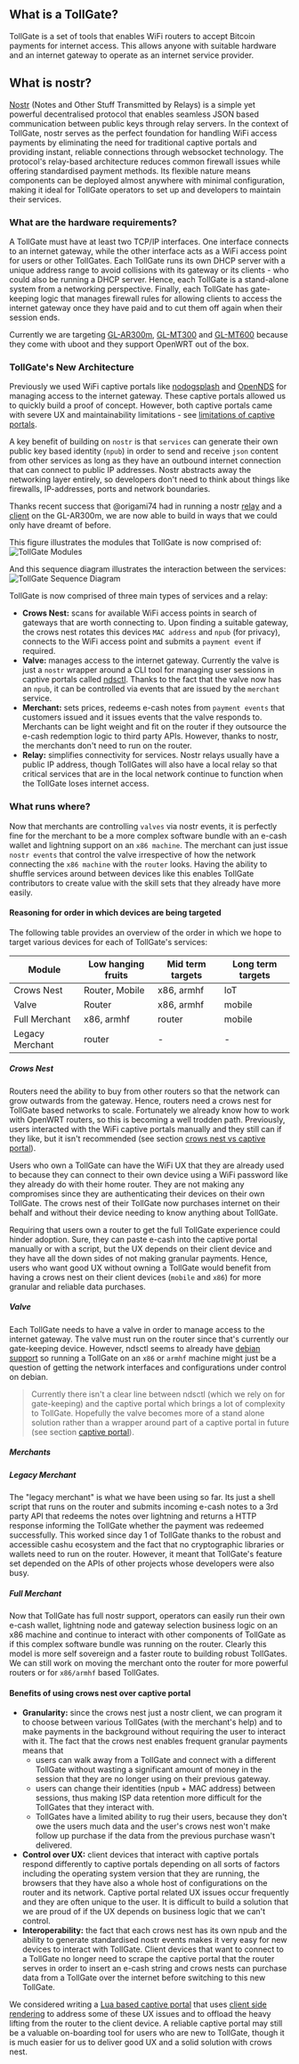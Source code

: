 ##  What is a TollGate?
TollGate is a set of tools that enables WiFi routers to accept Bitcoin payments for internet access. This allows anyone with suitable hardware and an internet gateway to operate as an internet service provider.

## What is nostr?
[Nostr](https://github.com/nostr-protocol/nips/blob/master/01.md) (Notes and Other Stuff Transmitted by Relays) is a simple yet powerful decentralised protocol that enables seamless JSON based communication between public keys through relay servers. In the context of TollGate, nostr serves as the perfect foundation for handling WiFi access payments by eliminating the need for traditional captive portals and providing instant, reliable connections through websocket technology. The protocol's relay-based architecture reduces common firewall issues while offering standardised payment methods. Its flexible nature means components can be deployed almost anywhere with minimal configuration, making it ideal for TollGate operators to set up and developers to maintain their services.

### What are the hardware requirements?
A TollGate must have at least two TCP/IP interfaces. One interface connects to an internet gateway, while the other interface acts as a WiFi access point for users or other TollGates. Each TollGate runs its own DHCP server with a unique address range to avoid collisions with its gateway or its clients - who could also be running a DHCP server. Hence, each TollGate is a stand-alone system from a networking perspective. Finally, each TollGate has gate-keeping logic that manages firewall rules for allowing clients to access the internet gateway once they have paid and to cut them off again when their session ends.

Currently we are targeting [GL-AR300m](https://www.gl-inet.com/products/gl-ar300m/), [GL-MT300](https://www.gl-inet.com/products/gl-mt3000/?utm_source=website&utm_medium=menubar) and [GL-MT600](https://www.gl-inet.com/products/gl-mt6000/) because they come with uboot and they support OpenWRT out of the box.

### TollGate's New Architecture
Previously we used WiFi captive portals like [nodogsplash](https://github.com/nodogsplash/nodogsplash) and [OpenNDS](https://github.com/openNDS/openNDS) for managing access to the internet gateway. These captive portals allowed us to quickly build a proof of concept. However, both captive portals came with severe UX and maintainability limitations - see [limitations of captive portals](#benefits-of-using-crows-nest-over-captive-portal).

A key benefit of building on `nostr` is that `services` can generate their own public key based identity (`npub`) in order to send and receive `json` content from other services as long as they have an outbound internet connection that can connect to public IP addresses. Nostr abstracts away the networking layer entirely, so developers don't need to think about things like firewalls, IP-addresses, ports and network boundaries.

Thanks recent success that @origami74 had in running a nostr [relay](https://github.com/fiatjaf/khatru) and a [client](https://github.com/OpenTollGate/tollgate-module-valve-go) on the GL-AR300m, we are now able to build in ways that we could only have dreamt of before. 

This figure illustrates the modules that TollGate is now comprised of:
![TollGate Modules](./tollgate_modules.jpeg)

And this sequence diagram illustrates the interaction between the services:
![TollGate Sequence Diagram](./tollgate-sequence-diagram.png)


TollGate is now comprised of three main types of services and a relay:

* **Crows Nest:** scans for available WiFi access points in search of gateways that are worth connecting to. Upon finding a suitable gateway, the crows nest rotates this devices `MAC address` and `npub` (for privacy), connects to the WiFi access point and submits a `payment event` if required.
* **Valve:** manages access to the internet gateway. Currently the valve is just a `nostr` wrapper around a CLI tool for managing user sessions in captive portals called [ndsctl](https://opennds.readthedocs.io/en/stable/ndsctl.html). Thanks to the fact that the valve now has an `npub`, it can be controlled via events that are issued by the `merchant` service.
* **Merchant:** sets prices, redeems e-cash notes from `payment events` that customers issued and it issues events that the valve responds to. Merchants can be light weight and fit on the router if they outsource the e-cash redemption logic to third party APIs. However, thanks to nostr, the merchants don't need to run on the router.
* **Relay:** simplifies connectivity for services. Nostr relays usually have a public IP address, though TollGates will also have a local relay so that critical services that are in the local network continue to function when the TollGate loses internet access.

### What runs where?
Now that merchants are controlling `valves` via nostr events, it is perfectly fine for the merchant to be a more complex software bundle with an e-cash wallet and lightning support on an `x86 machine`. The merchant can just issue `nostr events` that control the valve irrespective of how the network connecting the `x86 machine` with the `router` looks. Having the ability to shuffle services around between devices like this enables TollGate contributors to create value with the skill sets that they already have more easily.
#### Reasoning for order in which devices are being targeted
The following table provides an overview of the order in which we hope to target various devices for each of TollGate's services:

| Module          | Low hanging fruits | Mid term targets | Long term targets |
| --------------- | ------------------ | ---------------- | ----------------- |
| Crows Nest      | Router, Mobile     | x86, armhf       | IoT               |
| Valve           | Router             | x86, armhf       | mobile            |
| Full Merchant   | x86, armhf         | router           | mobile            |
| Legacy Merchant | router             | -                | -                 |

##### Crows Nest
Routers need the ability to buy from other routers so that the network can grow outwards from the gateway. Hence, routers need a crows nest for TollGate based networks to scale. Fortunately we already know how to work with OpenWRT routers, so this is becoming a well trodden path. Previously, users interacted with the WiFi captive portals manually and they still can if they like, but it isn't recommended (see section [crows nest vs captive portal](#benefits-of-using-crows-nest-over-captive-portal)). 

Users who own a TollGate can have the WiFi UX that they are already used to because they can connect to their own device using a WiFi password like they already do with their home router. They are not making any compromises since they are authenticating their devices on their own TollGate. The crows nest of their TollGate now purchases internet on their behalf and without their device needing to know anything about TollGate.

Requiring that users own a router to get the full TollGate experience could hinder adoption. Sure, they can paste e-cash into the captive portal manually or with a script, but the UX depends on their client device and they have all the down sides of not making granular payments.  Hence, users who want good UX without owning a TollGate would benefit from having a crows nest on their client devices (`mobile` and `x86`) for more granular and reliable data purchases.
##### Valve
Each TollGate needs to have a valve in order to manage access to the internet gateway. The valve must run on the router since that's currently our gate-keeping device. However, ndsctl seems to already have [debian support](https://manpages.debian.org/testing/opennds-daemon-common/ndsctl.1.en.html) so running a TollGate on an `x86` or `armhf` machine might just be a question of getting the network interfaces and configurations under control on debian. 

> Currently there isn't a clear line between ndsctl (which we rely on for gate-keeping) and the captive portal which brings a lot of complexity to TollGate. Hopefully the valve becomes more of a stand alone solution rather than a wrapper around part of a captive portal in future (see section [captive portal](#benefits-of-using-crows-nest-over-captive-portal)).

##### Merchants
##### Legacy Merchant
The "legacy merchant" is what we have been using so far. Its just a shell script that runs on the router and submits incoming e-cash notes to a 3rd party API that redeems the notes over lightning and returns a HTTP response informing the TollGate whether the payment was redeemed successfully. This worked since day 1 of TollGate thanks to the robust and accessible cashu ecosystem and the fact that no cryptographic libraries or wallets need to run on the router. However, it meant that TollGate's feature set depended on the APIs of other projects whose developers were also busy.
##### Full Merchant
Now that TollGate has full nostr support, operators can easily run their own e-cash wallet, lightning node and gateway selection business logic on an x86 machine and continue to interact with other components of TollGate as if this complex software bundle was running on the router. Clearly this model is more self sovereign and a faster route to building robust TollGates. We can still work on moving the merchant onto the router for more powerful routers or for `x86/armhf` based TollGates.

#### Benefits of using crows nest over captive portal
* **Granularity:** since the crows nest just a nostr client, we can program it to choose between various TollGates (with the merchant's help) and to make payments in the background without requiring the user to interact with it. The fact that the crows nest enables frequent granular payments means that 
	* users can walk away from a TollGate and connect with a different TollGate without wasting a significant amount of money in the session that they are no longer using on their previous gateway. 
	* users can change their identities (npub + MAC address) between sessions, thus making ISP data retention more difficult for the TollGates that they interact with. 
	* TollGates have a limited ability to rug their users, because they don't owe the users much data and the user's crows nest won't make follow up purchase if the data from the previous purchase wasn't delivered.
* **Control over UX:** client devices that interact with captive portals respond differently to captive portals depending on all sorts of factors including the operating system version that they are running, the browsers that they have also a whole host of configurations on the router and its network. Captive portal related UX issues occur frequently and they are often unique to the user. It is difficult to build a solution that we are proud of if the UX depends on business logic that we can't control. 
* **Interoperability:** the fact that each crows nest has its own npub and the ability to generate standardised nostr events makes it very easy for new devices to interact with TollGate. Client devices that want to connect to a TollGate no longer need to scrape the captive portal that the router serves in order to insert an e-cash string and crows nests can purchase data from a TollGate over the internet before switching to this new TollGate.

We considered writing a [Lua based captive portal](https://github.com/OpenTollGate/tollbooth) that uses [client side rendering](https://github.com/OpenTollGate/tollgate-gui) to address some of these UX issues and to offload the heavy lifting from the router to the client device. A reliable captive portal may still be a valuable on-boarding tool for users who are new to TollGate, though it is much easier for us to deliver good UX and a solid solution with crows nest.
